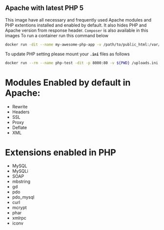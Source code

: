 Apache with latest PHP 5
-------------------------
This image have all necessary and frequently used Apache modules and PHP extentions installed and enabled by default. It also hides PHP and Apache version from response header. `Composer` is also available in this images
To run a container run this command below

```sh
docker run -dit --name my-awesome-php-app -v /path/to/public_html:/var/www/html -p 8080:80 -p 4433:443 nmrony/apache-php5
```

To update PHP setting please mount your **`.ini`** files as follows

```sh
docker run --rm --name php-test -dit -p 8000:80 -v ${PWD} /uploads.ini:/usr/local/etc/php/conf.d/uploads.ini -v $PWD/app:/var/www/html nmrony/apache-php5
```

Modules Enabled by default in Apache:
=====================================
- Rewrite
- Headers
- SSL
- Proxy
- Deflate
- XML

Extensions enabled in PHP
=========================
- MySQL
- MySQLi
- SOAP
- mbstring
- gd
- pdo
- pdo_mysql
- curl
- mcrypt
- phar
- xmlrpc
- iconv